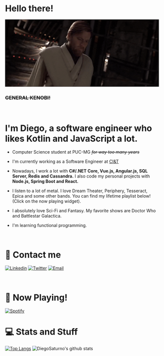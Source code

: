 # Hello there!

![Hello there!](images/hellothere.gif)
### ~~GENERAL KENOBI!~~

<br>

# I'm Diego, a software engineer who likes Kotlin and JavaScript **a lot**.

- Computer Science student at PUC-MG _~~for way too many years~~_

- I'm currently working as a Software Engineer at [CI&T](https://ciandt.com/us/en-us)

- Nowadays, I work a lot with **C#/.NET Core, Vue.js, Angular.js, SQL Server, Redis and Cassandra.** I also code my personal projects with **Node.js, Spring Boot and React.**

- I listen to a lot of metal. I love Dream Theater, Periphery, Tesseract, Epica and some other bands. You can find my lifetime playlist below! (Click on the now playing widget).

- I absolutely love Sci-Fi and Fantasy. My favorite shows are Doctor Who and Battlestar Galactica.

- I'm learning functional programming.

<br>

# 💬 Contact me

[![Linkedin](https://img.shields.io/badge/Linkedin-Diego%20Oliveira-00BFFF?logo=linkedin&logoColor=white)](https://www.linkedin.com/in/diego-oliveira-b3a352115/)
[![Twitter](https://img.shields.io/badge/Twitter-@honorthydoctor-blue?logo=twitter&logoColor=white)](https://twitter.com/honorthydoctor)
[![Email](https://img.shields.io/badge/Email-diego.setubal1@gmail.com-FF0000?logo=gmail&logoColor=white)](diego.setubal1@gmail.com)


<br>

# 🎸 Now Playing! 

[![Spotify](https://diegosaturno.vercel.app/api/spotify)](https://open.spotify.com/playlist/2SW0uHhTCw2GkQj7nNcofG?si=uUhz8ujjQ1CUc9pwzrecjA)



# 💻 Stats and Stuff

[![Top Langs](https://github-readme-stats.vercel.app/api/top-langs/?username=DiegoSaturno&theme=tokyonight)](https://github.com/anuraghazra/github-readme-stats)
![DiegoSaturno's github stats](https://github-readme-stats.vercel.app/api?username=DiegoSaturno&show_icons=true&theme=tokyonight&count_private=true)


<!--
**DiegoSaturno/DiegoSaturno** is a ✨ _special_ ✨ repository because its `README.md` (this file) appears on your GitHub profile.

Here are some ideas to get you started:

- 🔭 I’m currently working on ...
- 🌱 I’m currently learning ...
- 👯 I’m looking to collaborate on ...
- 🤔 I’m looking for help with ...
- 💬 Ask me about ...
- 📫 How to reach me: ...
- 😄 Pronouns: ...
- ⚡ Fun fact: ...
-->
